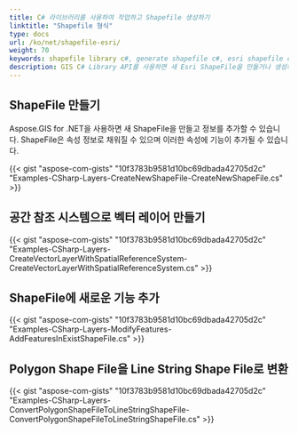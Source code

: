 ```yaml
---
title: C# 라이브러리를 사용하여 작업하고 Shapefile 생성하기
linktitle: "Shapefile 형식"
type: docs
url: /ko/net/shapefile-esri/
weight: 70
keywords: shapefile library c#, generate shapefile c#, esri shapefile c# library
description: GIS C# Library API를 사용하면 새 Esri ShapeFile을 만들거나 생성하고 정보를 추가할 수 있습니다. 또한 ShapeFile에 새로운 기능을 추가할 수도 있습니다.
---
```


## **ShapeFile 만들기**
Aspose.GIS for .NET을 사용하면 새 ShapeFile을 만들고 정보를 추가할 수 있습니다. ShapeFile은 속성 정보로 채워질 수 있으며 이러한 속성에 기능이 추가될 수 있습니다.

{{< gist "aspose-com-gists" "10f3783b9581d10bc69dbada42705d2c" "Examples-CSharp-Layers-CreateNewShapeFile-CreateNewShapeFile.cs" >}}
## **공간 참조 시스템으로 벡터 레이어 만들기**
{{< gist "aspose-com-gists" "10f3783b9581d10bc69dbada42705d2c" "Examples-CSharp-Layers-CreateVectorLayerWithSpatialReferenceSystem-CreateVectorLayerWithSpatialReferenceSystem.cs" >}}
## **ShapeFile에 새로운 기능 추가**
{{< gist "aspose-com-gists" "10f3783b9581d10bc69dbada42705d2c" "Examples-CSharp-Layers-ModifyFeatures-AddFeaturesInExistShapeFile.cs" >}}
## **Polygon Shape File을 Line String Shape File로 변환**
{{< gist "aspose-com-gists" "10f3783b9581d10bc69dbada42705d2c" "Examples-CSharp-Layers-ConvertPolygonShapeFileToLineStringShapeFile-ConvertPolygonShapeFileToLineStringShapeFile.cs" >}}
